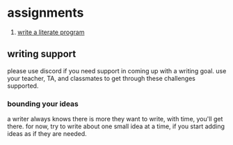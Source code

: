 # assignments

1. [write a literate program](write%20a%20literate%20program.ipynb)

## writing support

please use discord if you need support in coming up with a writing goal.
use your teacher, TA, and classmates to get through these challenges supported.

### bounding your ideas

a writer always knows there is more they want to write, with time, you'll get there. for now, try to write about one small idea at a time, if you start adding ideas as if they are needed.
